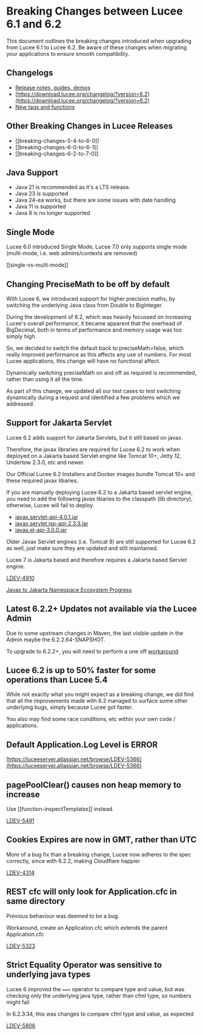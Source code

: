 <!--
{
  "title": "Breaking Changes Between Lucee 6.1 and 6.2",
  "id": "breaking-changes-6-1-to-6-2",
  "categories": ["breaking changes", "migration","compat"],
  "description": "A guide to breaking changes introduced in Lucee between version 6.1 and 6.2",
  "keywords": ["breaking changes", "Lucee 6.1", "Lucee 6.2", "migration", "upgrade"],
  "related": [
    "mathematical-precision"
  ]
}
-->

# Breaking Changes between Lucee 6.1 and 6.2

This document outlines the breaking changes introduced when upgrading from Lucee 6.1 to Lucee 6.2. Be aware of these changes when migrating your applications to ensure smooth compatibility.

## Changelogs

- [Release notes, guides, demos](https://dev.lucee.org/tag/lucee-62)
- [https://download.lucee.org/changelog/?version=6.2](https://download.lucee.org/changelog/?version=6.2)
- [New tags and functions](https://docs.lucee.org/reference/changelog.html)

## Other Breaking Changes in Lucee Releases

- [[breaking-changes-5-4-to-6-0]]
- [[breaking-changes-6-0-to-6-1]]
- [[breaking-changes-6-2-to-7-0]]

## Java Support

- Java 21 is recommended as it's a LTS release.
- Java 23 is supported
- Java 24-ea works, but there are some issues with date handling
- Java 11 is supported
- Java 8 is no longer supported

## Single Mode

Lucee 6.0 introduced Single Mode, Lucee 7.0 only supports single mode (multi-mode, i.e. web admins/contexts are removed)

[[single-vs-multi-mode]]

## Changing PreciseMath to be off by default

With Lucee 6, we introduced support for higher precision maths, by switching the underlying Java class from Double to BigInteger.

During the development of 6.2, which was heavily focussed on increasing Lucee's overall performance, it became apparent that the overhead of BigDecimal, both in terms of performance and memory usage was too simply high.

So, we decided to switch the default back to preciseMath=false, which really improved performance as this affects any use of numbers. For most Lucee applications, this change will have no functional affect.

Dynamically switching preciseMath on and off as required is recommended, rather than using it all the time.

As part of this change, we updated all our test cases to test switching dynamically during a request and identified a few problems which we addressed.

## Support for Jakarta Servlet

Lucee 6.2 adds support for Jakarta Servlets, but it still based on javax.

Therefore, the javax libraries are required for Lucee 6.2 to work when deployed on a Jakarta based Servlet engine like Tomcat 10+, Jetty 12, Undertow 2.3.0, etc and newer.

Our Official Lucee 6.2 Installers and Docker images bundle Tomcat 10+ and these required javax libaries.

If you are manually deploying Lucee 6.2 to a Jakarta based servlet engine, you need to add the following javax libaries to the classpath (lib directory), otherwise, Lucee will fail to deploy.

- [javax.servlet-api-4.0.1.jar](https://repo1.maven.org/maven2/javax/servlet/javax.servlet-api/4.0.1/javax.servlet-api-4.0.1.jar) 
- [javax.servlet.jsp-api-2.3.3.jar](https://repo1.maven.org/maven2/javax/servlet/jsp/javax.servlet.jsp-api/2.3.3/javax.servlet.jsp-api-2.3.3.jar)
- [javax.el-api-3.0.0.jar](https://repo1.maven.org/maven2/javax/el/javax.el-api/3.0.0/javax.el-api-3.0.0.jar) 

Older Javax Servlet engines (i.e. Tomcat 9) are still supported for Lucee 6.2 as well, just make sure they are updated and still maintained.

Lucee 7 is Jakarta based and therefore requires a Jakarta based Servlet engine.

[LDEV-4910](https://luceeserver.atlassian.net/browse/LDEV-4910)

[Javax to Jakarta Namespace Ecosystem Progress](https://jakarta.ee/blogs/javax-jakartaee-namespace-ecosystem-progress/)

## Latest 6.2.2+ Updates not available via the Lucee Admin

Due to some upstream changes in Maven, the last visible update in the Admin maybe the 6.2.2.64-SNAPSHOT.

To upgrade to 6.2.2+, you will need to perform a one off [workaround](https://dev.lucee.org/t/lucee-6-2-7-0-latest-upgrades-not-showing-in-the-admin-workaround/15299)

## Lucee 6.2 is up to 50% faster for some operations than Lucee 5.4

While not exactly what you might expect as a breaking change, we did find that all the improvements made with 6.2 managed to surface some other underlying bugs, simply because Lucee got faster.

You also may find some race conditions, etc within your own code / applications.

## Default Application.Log Level is ERROR

[https://luceeserver.atlassian.net/browse/LDEV-5366](https://luceeserver.atlassian.net/browse/LDEV-5366)

## pagePoolClear() causes non heap memory to increase

Use [[function-inspectTemplates]] instead.

[LDEV-5491](https://luceeserver.atlassian.net/browse/LDEV-5491)

## Cookies Expires are now in GMT, rather than UTC

More of a bug fix than a breaking change, Lucee now adheres to the spec correctly, since with 6.2.2, making Cloudflare happier

[LDEV-4314](https://luceeserver.atlassian.net/browse/LDEV-4314)

## REST cfc will only look for Application.cfc in same directory

Previous behaviour was deemed to be a bug.

Workaround, create an Application.cfc which extends the parent Application.cfc

[LDEV-5323](https://luceeserver.atlassian.net/browse/LDEV-5323)

## Strict Equality Operator was sensitive to underlying java types

Lucee 6 improved the `===` operator to compare type and value, but was checking only the underlying java type, rather than cfml type, so numbers might fail

In 6.2.3.34, this was changes to compare cfml type and value, as expected

[LDEV-5806](https://luceeserver.atlassian.net/browse/LDEV-5806) 